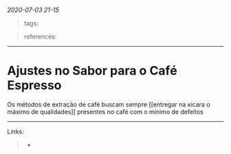 *2020-07-03 21-15*
> tags: 

> references: 
---
# Ajustes no Sabor para o Café Espresso

Os métodos de extração de café buscam sempre [[entregar na xícara o máximo de qualidades]] presentes no café com o mínimo de defeitos


---
Links:
>   - 